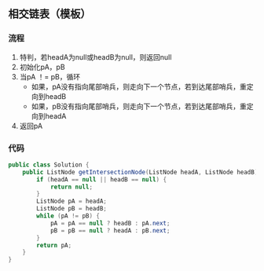 ## 相交链表（模板）

### 流程
1. 特判，若headA为null或headB为null，则返回null
2. 初始化pA，pB
3. 当pA ！= pB，循环
    * 如果，pA没有指向尾部哨兵，则走向下一个节点，若到达尾部哨兵，重定向到headB
    * 如果，pB没有指向尾部哨兵，则走向下一个节点，若到达尾部哨兵，重定向到headA
4. 返回pA    

### 代码
~~~java
public class Solution {
    public ListNode getIntersectionNode(ListNode headA, ListNode headB) {
        if (headA == null || headB == null) {
            return null;
        }
        ListNode pA = headA;
        ListNode pB = headB;
        while (pA != pB) {    
            pA = pA == null ? headB : pA.next;
            pB = pB == null ? headA : pB.next;      
        }
        return pA;
    }
}
~~~

